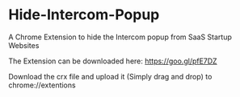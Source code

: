 # Hide-Intercom-Popup
A Chrome Extension to hide the Intercom popup from SaaS Startup Websites

The Extension can be downloaded here: https://goo.gl/pfE7DZ

Download the crx file and upload it (Simply drag and drop) to chrome://extentions
